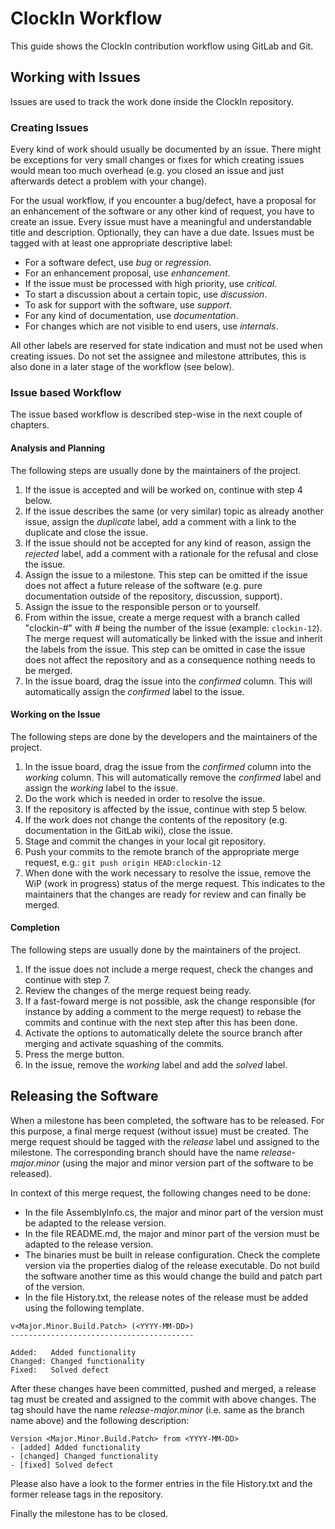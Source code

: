 # ClockIn Workflow
This guide shows the ClockIn contribution workflow using GitLab and Git.

## Working with Issues
Issues are used to track the work done inside the ClockIn repository.

### Creating Issues
Every kind of work should usually be documented by an issue. There might be exceptions for very small changes or fixes for which creating issues would mean too much overhead (e.g. you closed an issue and just afterwards detect a problem with your change).

For the usual workflow, if you encounter a bug/defect, have a proposal for an enhancement of the software or any other kind of request, you have to create an issue. Every issue must have a meaningful and understandable title and description. Optionally, they can have a due date. Issues must be tagged with at least one appropriate descriptive label:

- For a software defect, use *bug* or *regression*.
- For an enhancement proposal, use *enhancement*.
- If the issue must be processed with high priority, use *critical*.
- To start a discussion about a certain topic, use *discussion*.
- To ask for support with the software, use *support*.
- For any kind of documentation, use *documentation*.
- For changes which are not visible to end users, use *internals*.

All other labels are reserved for state indication and must not be used when creating issues. Do not set the assignee and milestone attributes, this is also done in a later stage of the workflow (see below).

### Issue based Workflow
The issue based workflow is described step-wise in the next couple of chapters.

#### Analysis and Planning
The following steps are usually done by the maintainers of the project.

1. If the issue is accepted and will be worked on, continue with step 4 below.
2. If the issue describes the same (or very similar) topic as already another issue, assign the *duplicate* label, add a comment with a link to the duplicate and close the issue.
3. If the issue should not be accepted for any kind of reason, assign the *rejected* label, add a comment with a rationale for the refusal and close the issue.
4. Assign the issue to a milestone. This step can be omitted if the issue does not affect a future release of the software (e.g. pure documentation outside of the repository, discussion, support).
5. Assign the issue to the responsible person or to yourself.
6. From within the issue, create a merge request with a branch called "clockin-#" with *#* being the number of the issue (example: `clockin-12`). The merge request will automatically be linked with the issue and inherit the labels from the issue. This step can be omitted in case the issue does not affect the repository and as a consequence nothing needs to be merged.
7. In the issue board, drag the issue into the *confirmed* column. This will automatically assign the *confirmed* label to the issue.

#### Working on the Issue
The following steps are done by the developers and the maintainers of the project.

1. In the issue board, drag the issue from the *confirmed* column into the *working* column. This will automatically remove the *confirmed* label and assign the *working* label to the issue.
2. Do the work which is needed in order to resolve the issue.
3. If the repository is affected by the issue, continue with step 5 below.
4. If the work does not change the contents of the repository (e.g. documentation in the GitLab wiki), close the issue.
5. Stage and commit the changes in your local git repository.
6. Push your commits to the remote branch of the appropriate merge request, e.g.:
`git push origin HEAD:clockin-12`
7. When done with the work necessary to resolve the issue, remove the WiP (work in progress) status of the merge request. This indicates to the maintainers that the changes are ready for review and can finally be merged.

#### Completion
The following steps are usually done by the maintainers of the project.

1. If the issue does not include a merge request, check the changes and continue with step 7.
2. Review the changes of the merge request being ready.
3. If a fast-foward merge is not possible, ask the change responsible (for instance by adding a comment to the merge request) to rebase the commits and continue with the next step after this has been done.
4. Activate the options to automatically delete the source branch after merging and activate squashing of the commits.
5. Press the merge button.
6. In the issue, remove the *working* label and add the *solved* label.

## Releasing the Software
When a milestone has been completed, the software has to be released. For this purpose, a final merge request (without issue) must be created. The merge request should be tagged with the *release* label und assigned to the milestone. The corresponding branch should have the name *release-major.minor* (using the major and minor version part of the software to be released).

In context of this merge request, the following changes need to be done:

- In the file AssemblyInfo.cs, the major and minor part of the version must be adapted to the release version.
- In the file README.md, the major and minor part of the version must be adapted to the release version.
- The binaries must be built in release configuration. Check the complete version via the properties dialog of the release executable. Do not build the software another time as this would change the build and patch part of the version.
- In the file History.txt, the release notes of the release must be added using the following template.
```
v<Major.Minor.Build.Patch> (<YYYY-MM-DD>)
-----------------------------------------

Added:   Added functionality
Changed: Changed functionality
Fixed:   Solved defect
```
After these changes have been committed, pushed and merged, a release tag must be created and assigned to the commit with above changes. The tag should have the name *release-major.minor* (i.e. same as the branch name above) and the following description:
```
Version <Major.Minor.Build.Patch> from <YYYY-MM-DD>
- [added] Added functionality
- [changed] Changed functionality
- [fixed] Solved defect
```
Please also have a look to the former entries in the file History.txt and the former release tags in the repository.

Finally the milestone has to be closed.